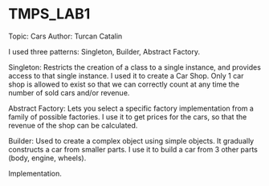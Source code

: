 # TMPS_LAB1

Topic: Cars
Author: Turcan Catalin

I used three patterns: Singleton, Builder, Abstract Factory. 

Singleton: Restricts the creation of a class to a single instance, and provides access to that single instance. I used it to create a Car Shop. Only 1 car shop is allowed to exist so that we can correctly count at any time the number of sold cars and/or revenue.

Abstract Factory: Lets you select a specific factory implementation from a family of possible factories. I use it to get prices for the cars, so that the revenue of the shop can be calculated. 

Builder: Used to create a complex object using simple objects. It gradually constructs a car from smaller parts. I use it to build a car from 3 other parts (body, engine, wheels).

Implementation.
